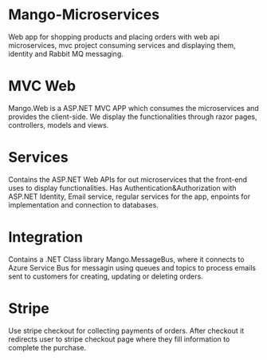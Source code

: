 # Mango-Microservices
Web app for shopping products and placing orders with web api microservices, mvc project consuming services and displaying them, identity and Rabbit MQ messaging.

# MVC Web
Mango.Web is a ASP.NET MVC APP which consumes the microservices and provides the client-side. We display the functionalities through razor pages, controllers, models and views.

# Services
Contains the ASP.NET Web APIs for out microservices that the front-end uses to display functionalities. Has Authentication&Authorization with ASP.NET Identity, Email service, regular services for the app, enpoints for implementation and connection to databases.

# Integration
Contains a .NET Class library Mango.MessageBus, where it connects to Azure Service Bus for messagin using queues and topics to process emails sent to customers for creating, updating or deleting orders.

# Stripe
Use stripe checkout for collecting payments of orders. After checkout it redirects user to stripe checkout page where they fill information to complete the purchase.

